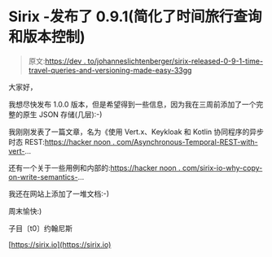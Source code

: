 # Sirix -发布了 0.9.1(简化了时间旅行查询和版本控制)

> 原文:[https://dev . to/johanneslichtenberger/sirix-released-0-9-1-time-travel-queries-and-versioning-made-easy-33gg](https://dev.to/johanneslichtenberger/sirix-released-0-9-1-time-travel-queries-and-versioning-made-easy-33gg)

大家好，

我想尽快发布 1.0.0 版本，但是希望得到一些信息，因为我在三周前添加了一个完整的原生 JSON 存储(几层):-)

我刚刚发表了一篇文章，名为《使用 Vert.x、Keykloak 和 Kotlin 协同程序的异步时态 REST:[https://hacker noon . com/Asynchronous-Temporal-REST-with-vert-](https://hackernoon.com/asynchronous-temporal-rest-with-vert-)...

还有一个关于一些用例和内部的:[https://hacker noon . com/sirix-io-why-copy-on-write-semantics-](https://hackernoon.com/sirix-io-why-copy-on-write-semantics-)...

我还在网站上添加了一堆文档:-)

周末愉快:)

子目〔t0〕约翰尼斯

[https://sirix.io](https://sirix.io)